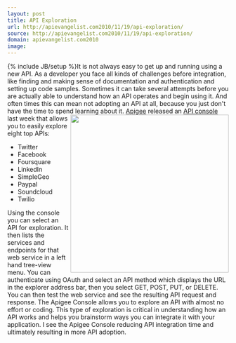 ```yaml
---
layout: post
title: API Exploration
url: http://apievangelist.com2010/11/19/api-exploration/
source: http://apievangelist.com2010/11/19/api-exploration/
domain: apievangelist.com2010
image: 
---
```

{% include JB/setup %}It is not always easy to get up and running using a new API. As a developer you face all kinds of challenges before integration, like finding and making sense of documentation and authentication and setting up code samples.
Sometimes it can take several attempts before you are actually able to understand how an API operates and begin using it. And often times this can mean not adopting an API at all, because you just don't have the time to spend learning about it. <a href="http://app.apigee.com/console/" target="_blank"><img src="http://kinlane-productions.s3.amazonaws.com/api-evangelist/apigee-api-console.jpg"  width="360" align="right" /></a> <a href="http://www.apigee.com" target="_blank">Apigee</a> released an <a href="http://app.apigee.com/console/" target="_blank">API console</a> last week that allows you to easily explore eight top APIs:
<ul>
     <li>Twitter
     </li>
     <li>Facebook
     </li>
     <li>Foursquare
     </li>
     <li>LinkedIn
     </li>
     <li>SimpleGeo
     </li>
     <li>Paypal
     </li>
     <li>Soundcloud
     </li>
     <li>Twilio
     </li>
</ul>Using the console you can select an API for exploration. It then lists the services and endpoints for that web service in a left hand tree-view menu.
You can authenticate using OAuth and select an API method which displays the URL in the explorer address bar, then you select GET, POST, PUT, or DELETE.
You can then test the web service and see the resulting API request and response. The Apigee Console allows you to explore an API with almost no effort or coding.
This type of exploration is critical in understanding how an API works and helps you brainstorm ways you can integrate it with your application. I see the Apigee Console reducing API integration time and ultimately resulting in more API adoption.
